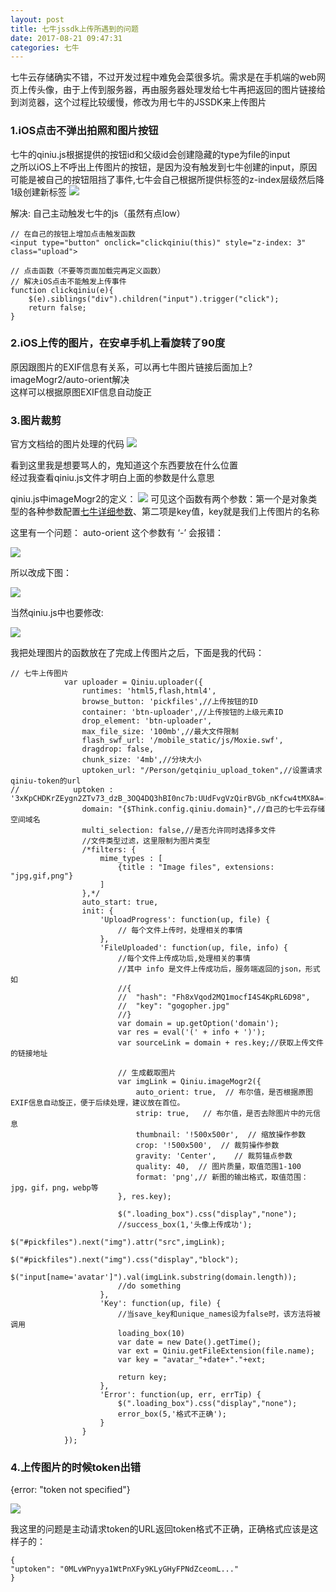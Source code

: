```yaml
---
layout: post
title: 七牛jssdk上传所遇到的问题
date: 2017-08-21 09:47:31
categories: 七牛
---
```


七牛云存储确实不错，不过开发过程中难免会菜很多坑。需求是在手机端的web网页上传头像，由于上传到服务器，再由服务器处理发给七牛再把返回的图片链接给到浏览器，这个过程比较缓慢，修改为用七牛的JSSDK来上传图片
<!-- excerpt -->

### 1.iOS点击不弹出拍照和图片按钮

七牛的qiniu.js根据提供的按钮id和父级id会创建隐藏的type为file的input  
之所以iOS上不呼出上传图片的按钮，是因为没有触发到七牛创建的input，原因可能是被自己的按钮阻挡了事件,七牛会自己根据所提供标签的z-index层级然后降1级创建新标签
![](https://pic.me33.cn/2017-08-16-06CAC636-EBF9-4EBC-B2CD-E276EE9F841A.png)

解决: 自己主动触发七牛的js（虽然有点low）

```
// 在自己的按钮上增加点击触发函数
<input type="button" onclick="clickqiniu(this)" style="z-index: 3" class="upload">

// 点击函数（不要等页面加载完再定义函数）
// 解决iOS点击不能触发上传事件
function clickqiniu(e){
    $(e).siblings("div").children("input").trigger("click");
    return false;
}
```

### 2.iOS上传的图片，在安卓手机上看旋转了90度
原因跟图片的EXIF信息有关系，可以再七牛图片链接后面加上?imageMogr2/auto-orient解决  
这样可以根据原图EXIF信息自动旋正

### 3.图片裁剪
官方文档给的图片处理的代码
![](https://pic.me33.cn/2017-08-16-QQ20170816-192509.png)

看到这里我是想要骂人的，鬼知道这个东西要放在什么位置  
经过我查看qiniu.js文件才明白上面的参数是什么意思  

qiniu.js中imageMogr2的定义：
![](https://pic.me33.cn/2017-08-16-QQ20170816-192902%402x.png)
可见这个函数有两个参数：第一个是对象类型的各种参数配置[七牛详细参数](https://developer.qiniu.com/dora/manual/1270/the-advanced-treatment-of-images-imagemogr2)、第二项是key值，key就是我们上传图片的名称  

这里有一个问题：
auto-orient 这个参数有 ‘-’ 会报错：  

![](https://pic.me33.cn/2017-08-16-QQ20170816-193317%402x.png)  

所以改成下图：  

![](https://pic.me33.cn/2017-08-16-QQ20170816-193340%402x.png)  

当然qiniu.js中也要修改:  

![](https://pic.me33.cn/2017-08-16-861FA2F6-A470-492E-83C0-FA381869F49D.png) 

我把处理图片的函数放在了完成上传图片之后，下面是我的代码：  
```
// 七牛上传图片
            var uploader = Qiniu.uploader({
                runtimes: 'html5,flash,html4',
                browse_button: 'pickfiles',//上传按钮的ID
                container: 'btn-uploader',//上传按钮的上级元素ID
                drop_element: 'btn-uploader',
                max_file_size: '100mb',//最大文件限制
                flash_swf_url: '/mobile_static/js/Moxie.swf',
                dragdrop: false,
                chunk_size: '4mb',//分块大小
                uptoken_url: "/Person/getqiniu_upload_token",//设置请求qiniu-token的url
//            uptoken : '3xKpCHDKrZEygn2ZTv73_dzB_3OQ4DQ3hBI0nc7b:UUdFvgVzQirBVGb_nKfcw4tMX8A=:eyJzY29wZSI6Inl1bnRpZSIsImRlYWRsaW5lIjoxNTAyNzg2NjgyfQ==',
                domain: "{$Think.config.qiniu.domain}",//自己的七牛云存储空间域名
                multi_selection: false,//是否允许同时选择多文件
                //文件类型过滤，这里限制为图片类型
                /*filters: {
                    mime_types : [
                        {title : "Image files", extensions: "jpg,gif,png"}
                    ]
                },*/
                auto_start: true,
                init: {
                    'UploadProgress': function(up, file) {
                        // 每个文件上传时，处理相关的事情
                    },
                    'FileUploaded': function(up, file, info) {
                        //每个文件上传成功后,处理相关的事情
                        //其中 info 是文件上传成功后，服务端返回的json，形式如
                        //{
                        //  "hash": "Fh8xVqod2MQ1mocfI4S4KpRL6D98",
                        //  "key": "gogopher.jpg"
                        //}
                        var domain = up.getOption('domain');
                        var res = eval('(' + info + ')');
                        var sourceLink = domain + res.key;//获取上传文件的链接地址

                        // 生成截取图片
                        var imgLink = Qiniu.imageMogr2({
                            auto_orient: true,  // 布尔值，是否根据原图EXIF信息自动旋正，便于后续处理，建议放在首位。
                            strip: true,   // 布尔值，是否去除图片中的元信息
                            thumbnail: '!500x500r',  // 缩放操作参数
                            crop: '!500x500',  // 裁剪操作参数
                            gravity: 'Center',    // 裁剪锚点参数
                            quality: 40,  // 图片质量，取值范围1-100
                            format: 'png',// 新图的输出格式，取值范围：jpg，gif，png，webp等
                        }, res.key);

                        $(".loading_box").css("display","none");
                        //success_box(1,'头像上传成功');
                        $("#pickfiles").next("img").attr("src",imgLink);
                        $("#pickfiles").next("img").css("display","block");
                        $("input[name='avatar']").val(imgLink.substring(domain.length));
                        //do something
                    },
                    'Key': function(up, file) {
                        //当save_key和unique_names设为false时，该方法将被调用
                        loading_box(10)
                        var date = new Date().getTime();
                        var ext = Qiniu.getFileExtension(file.name);
                        var key = "avatar_"+date+"."+ext;

                        return key;
                    },
                    'Error': function(up, err, errTip) {
                        $(".loading_box").css("display","none");
                        error_box(5,'格式不正确');
                    }
                }
            });
```
### 4.上传图片的时候token出错

{error: "token not specified"}

![](https://pic.me33.cn/2017-08-16-8F666B38-393C-4CDA-9AA9-8F7046E9090A.png)

我这里的问题是主动请求token的URL返回token格式不正确，正确格式应该是这样子的：
```
{
"uptoken": "0MLvWPnyya1WtPnXFy9KLyGHyFPNdZceomL..."
}
```
